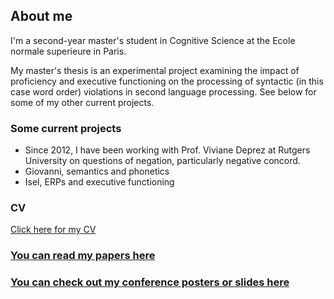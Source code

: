 ## About me
I'm a second-year master's student in Cognitive Science at the Ecole normale superieure in Paris.

My master's thesis is an experimental project examining the impact of proficiency and executive functioning on the processing of syntactic (in this case word order) violations in second language processing. See below for some of my other current projects.


### Some current projects

- Since 2012, I have been working with Prof. Viviane Deprez at Rutgers University on questions of negation, particularly negative concord.
- Giovanni, semantics and phonetics
- Isel, ERPs and executive functioning

### CV
[Click here for my CV](https://jdyeaton27.github.io/CV_YEATON.pdf)

### [You can read my papers here](https://jdyeaton27.github.io/papers)

### [You can check out my conference posters or slides here](https://jdyeaton27.github.io/slides)